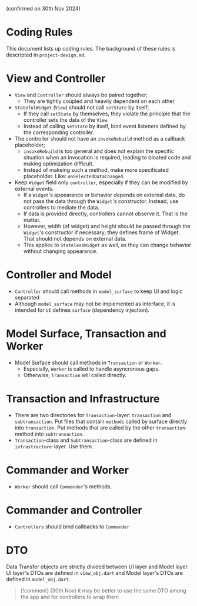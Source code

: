 
(confirmed on 30th Nov 2024)

# Coding Rules

This document lists up coding rules.
The background of these rules is descripted in `project-design.md`.

# View and Controller

- `View` and `Controller` should always be paired together;
  - They are tightly coupled and heavily dependent on each other.
- `StatefulWidget` (`View`) should not call `setState` by itself;
  - If they call `setState` by themselves, they violate the principle that the controller sets the data of the `View`.
  - Instead of calling `setState` by itself, bind event listeners defined by the corresponding controller.
- The controller should not have an `invokeRebuild` method as a callback placeholder;
  - `invokeRebuild` is too general and does not explain the specific situation when an invocation is required, leading to bloated code and making optimization difficult.
  - Instead of makeing such a method, make more specificated placeholder. Like: `onSelectedDataChanged`.
- Keep `Widget` field only `controller`, especially if they can be modified by external events.
  - If a `Widget`'s appearance or behavior depends on external data, do not pass the data through the `Widget`'s constructor. Instead, use controllers to mediate the data.
  - If data is provided directly, controllers cannot observe it. That is the matter.
  - However, width (of widget) and height should be passed through the `Widget`'s constructor if necessary; they defines frame of Widget. That should not depends on external data.
  - This applies to `StatelessWidget` as well, as they can change behavior without changing appearance.

# Controller and Model

- `Controller` should call methods in `model_surface` to keep UI and logic separated
- Although `model_surface` may not be implemented as interface, it is intended for `UI` defines `surface` (dependency injection).

# Model Surface, Transaction and Worker

- Model Surface should call methods in `Transaction` or `Worker`.
  - Especially, `Worker` is called to handle asyncronous gaps.
  - Otherwise, `Transaction` will called directly.

# Transaction and Infrastructure

- There are two directories for `Transaction`-layer: `transaction` and `subtransaction`. Put files that contain `methods` called by surface directly into `transaction`. Put methods that are called by the other `transaction`-method into `subtransaction`.
- `Transaction`-class and `Subtransaction`-class are defined in `infrastracture`-layer. Use them.

# Commander and Worker

- `Worker` should call `Commander`'s methods.

# Commander and Controller

- `Controllers` should bind callbacks to `Commander`

# DTO

Data Transfer objects are strictly divided between UI layer and Model layer.
UI layer's DTOs are defined in `view_obj.dart` and Model layer's DTOs are defined in `model_obj.dart`.

> [!comment] (30th Nov) it may be better to use the same DTO among the app and for controllers to wrap them
